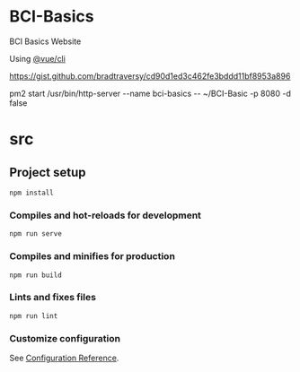 # BCI-Basics
BCI Basics Website


Using [@vue/cli](https://cli.vuejs.org/guide/installation.html)

https://gist.github.com/bradtraversy/cd90d1ed3c462fe3bddd11bf8953a896

pm2 start /usr/bin/http-server --name bci-basics -- ~/BCI-Basic -p 8080 -d false


# src

## Project setup
```
npm install
```

### Compiles and hot-reloads for development
```
npm run serve
```

### Compiles and minifies for production
```
npm run build
```

### Lints and fixes files
```
npm run lint
```

### Customize configuration
See [Configuration Reference](https://cli.vuejs.org/config/).
